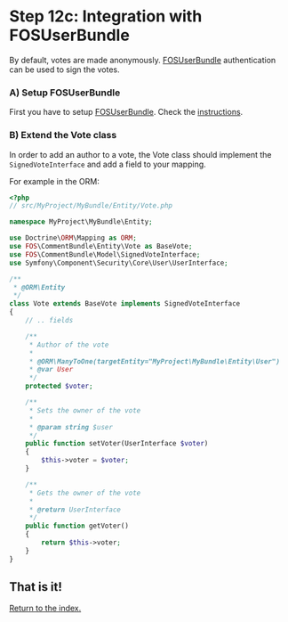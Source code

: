 Step 12c: Integration with FOSUserBundle
======================================
By default, votes are made anonymously.
[FOSUserBundle](http://github.com/FriendsOfSymfony/FOSUserBundle)
authentication can be used to sign the votes.

### A) Setup FOSUserBundle
First you have to setup [FOSUserBundle](https://github.com/FriendsOfSymfony/FOSUserBundle). Check the [instructions](https://github.com/FriendsOfSymfony/FOSUserBundle/blob/master/Resources/doc/index.md).

### B) Extend the Vote class
In order to add an author to a vote, the Vote class should implement the
`SignedVoteInterface` and add a field to your mapping.

For example in the ORM:

``` php
<?php
// src/MyProject/MyBundle/Entity/Vote.php

namespace MyProject\MyBundle\Entity;

use Doctrine\ORM\Mapping as ORM;
use FOS\CommentBundle\Entity\Vote as BaseVote;
use FOS\CommentBundle\Model\SignedVoteInterface;
use Symfony\Component\Security\Core\User\UserInterface;

/**
 * @ORM\Entity
 */
class Vote extends BaseVote implements SignedVoteInterface
{
    // .. fields

    /**
     * Author of the vote
     *
     * @ORM\ManyToOne(targetEntity="MyProject\MyBundle\Entity\User")
     * @var User
     */
    protected $voter;

    /**
     * Sets the owner of the vote
     *
     * @param string $user
     */
    public function setVoter(UserInterface $voter)
    {
        $this->voter = $voter;
    }

    /**
     * Gets the owner of the vote
     *
     * @return UserInterface
     */
    public function getVoter()
    {
        return $this->voter;
    }
}
```

## That is it!
[Return to the index.](index.md)
